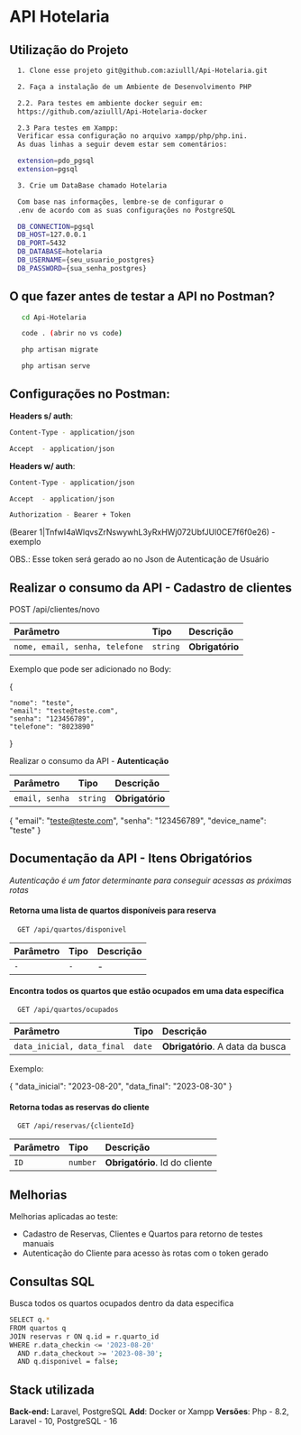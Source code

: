 
# API Hotelaria





## Utilização do Projeto

```bash
  1. Clone esse projeto git@github.com:aziulll/Api-Hotelaria.git 

  2. Faça a instalação de um Ambiente de Desenvolvimento PHP

  2.2. Para testes em ambiente docker seguir em: 
  https://github.com/aziulll/Api-Hotelaria-docker

  2.3 Para testes em Xampp:
  Verificar essa configuração no arquivo xampp/php/php.ini. 
  As duas linhas a seguir devem estar sem comentários:

  extension=pdo_pgsql
  extension=pgsql

  3. Crie um DataBase chamado Hotelaria 

  Com base nas informações, lembre-se de configurar o 
  .env de acordo com as suas configurações no PostgreSQL

  DB_CONNECTION=pgsql
  DB_HOST=127.0.0.1
  DB_PORT=5432
  DB_DATABASE=hotelaria
  DB_USERNAME={seu_usuario_postgres}
  DB_PASSWORD={sua_senha_postgres}

```
    
## O que fazer antes de testar a API no Postman? 
```bash
   cd Api-Hotelaria
```
```bash
   code . (abrir no vs code)
```
```bash
   php artisan migrate
```
```bash
   php artisan serve
```

## Configurações no Postman: 

**Headers s/ auth**: 

```bash
Content-Type - application/json

Accept  - application/json

```

**Headers w/ auth**:

```bash
Content-Type - application/json

Accept  - application/json

Authorization - Bearer + Token 
```

(Bearer 1|TnfwI4aWlqvsZrNswywhL3yRxHWj072UbfJUl0CE7f6f0e26) - exemplo

OBS.: Esse token será gerado ao no Json de Autenticação de Usuário

## Realizar o consumo da API - **Cadastro de clientes**

   POST  /api/clientes/novo

| Parâmetro   | Tipo       | Descrição                                   |
| :---------- | :--------- | :------------------------------------------ |
| `nome, email, senha, telefone` | `string` | **Obrigatório**|

Exemplo que pode ser adicionado no Body: 

{

    "nome": "teste",
    "email": "teste@teste.com",
    "senha": "123456789",
    "telefone": "8023890"
}

Realizar o consumo da API - **Autenticação**


| Parâmetro   | Tipo       | Descrição                                   |
| :---------- | :--------- | :------------------------------------------ |
| `email, senha` | `string` | **Obrigatório**|

{
    "email": "teste@teste.com",
    "senha": "123456789",
    "device_name": "teste"
}



## Documentação da API - Itens Obrigatórios 

*Autenticação é um fator determinante para conseguir acessas as próximas rotas*

#### Retorna uma lista de quartos disponíveis para reserva 

```http
  GET /api/quartos/disponivel
```

| Parâmetro   | Tipo       | Descrição                           |
| :---------- | :--------- | :---------------------------------- |
| `-` | `-` |- |



#### Encontra todos os quartos que estão ocupados em uma data específica

```http
  GET /api/quartos/ocupados
```

| Parâmetro   | Tipo       | Descrição                                   |
| :---------- | :--------- | :------------------------------------------ |
| `data_inicial, data_final`      | `date` | **Obrigatório**. A data da busca |

Exemplo:

{
    "data_inicial": "2023-08-20",
    "data_final": "2023-08-30"
}
#### Retorna todas as reservas do cliente

```http
  GET /api/reservas/{clienteId}
```

| Parâmetro   | Tipo       | Descrição                                   |
| :---------- | :--------- | :------------------------------------------ |
| `ID`      | `number` | **Obrigatório**. Id do cliente|

## Melhorias

Melhorias aplicadas ao teste: 

- Cadastro de Reservas, Clientes e Quartos para retorno de testes manuais
- Autenticação do Cliente para acesso às rotas com o token gerado


## Consultas SQL 

Busca todos os quartos ocupados dentro da data especifica

```Bash
SELECT q.*
FROM quartos q
JOIN reservas r ON q.id = r.quarto_id
WHERE r.data_checkin <= '2023-08-20' 
  AND r.data_checkout >= '2023-08-30';
  AND q.disponivel = false;
  ```
## Stack utilizada

**Back-end:** Laravel, PostgreSQL
**Add**: Docker or Xampp
**Versões**: Php - 8.2, Laravel - 10, PostgreSQL - 16

